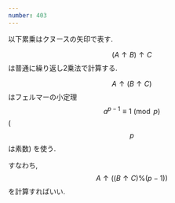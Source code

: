 ```yaml
---
number: 403
---
```

以下累乗はクヌースの矢印で表す.

$$ (A \uparrow B) \uparrow C $$ は普通に繰り返し2乗法で計算する.

$$ A \uparrow (B \uparrow C) $$ はフェルマーの小定理 $$ a^{p-1} \equiv 1 \pmod p $$ ($$ p $$ は素数) を使う.

すなわち, $$ A \uparrow ((B \uparrow C) \% (p-1)) $$ を計算すればいい.
